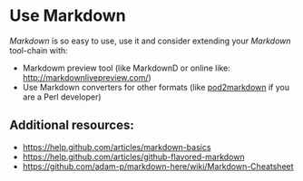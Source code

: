 # Use Markdown

*Markdown* is so easy to use, use it and consider extending your *Markdown* tool-chain with:

- Markdowm preview tool (like MarkdownD or online like: http://markdownlivepreview.com/)
- Use Markdown converters for other formats (like [pod2markdown](https://metacpan.org/source/RWSTAUNER/Pod-Markdown-2.000/bin/pod2markdown) if you are a Perl developer)

## Additional resources:

- https://help.github.com/articles/markdown-basics
- https://help.github.com/articles/github-flavored-markdown
- https://github.com/adam-p/markdown-here/wiki/Markdown-Cheatsheet
